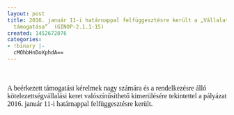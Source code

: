 ```yaml
---
layout: post
title: 2016. január 11-i határnappal felfüggesztésre került a „Vállalatok K+F+I tevékenységének
  támogatása”  (GINOP-2.1.1-15)
created: 1452672076
categories:
- !binary |-
  cMOhbHnDoXphdA==
---
```

<p style="margin-right: 0cm; margin-left: 0cm; font-size: 12pt; font-family: 'Times New Roman', serif; color: #222222;">&nbsp;</p><p style="margin-right: 0cm; margin-left: 0cm; font-size: 12pt; font-family: 'Times New Roman', serif; color: #222222;">A beérkezett támogatási kérelmek nagy számára és a rendelkezésre álló kötelezettségvállalási keret valószínűsíthető kimerülésére tekintettel a pályázat 2016. január 11-i határnappal felfüggesztésre került. &nbsp;</p>
